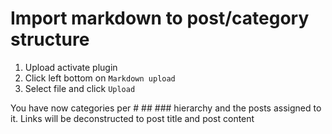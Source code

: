 # Import markdown to post/category structure

1. Upload activate plugin
1. Click left bottom on `Markdown upload`
1. Select file and click `Upload`

You have now categories per # ## ### hierarchy and the posts assigned to it. Links will be deconstructed to post title and post content